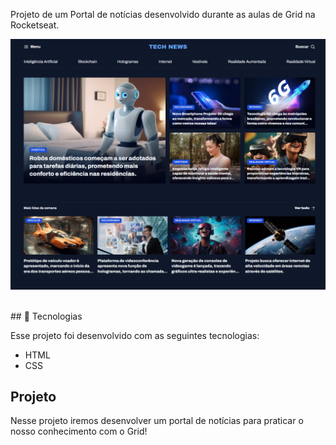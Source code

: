 Projeto de um Portal de notícias desenvolvido durante as aulas de Grid na Rocketseat.

![Prévia do projeto](previa.png)

<br>
## 🚀 Tecnologias

Esse projeto foi desenvolvido com as seguintes tecnologias:

- HTML
- CSS

## Projeto

Nesse projeto iremos desenvolver um portal de notícias para praticar o nosso conhecimento com o Grid!
